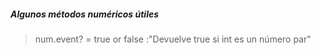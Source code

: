 ##### Algunos métodos numéricos útiles
> num.event? = true or false :"Devuelve true si int es un número par"
> 



